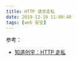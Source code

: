 ```yaml
---
title: HTTP 请求走私
date: 2019-12-10 11:00:40
tags: [web 安全]
---
```


参考：

- [知道创宇：HTTP 走私](https://paper.seebug.org/1048/)